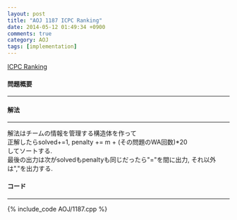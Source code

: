 ```yaml
---
layout: post
title: "AOJ 1187 ICPC Ranking"
date: 2014-05-12 01:49:34 +0900
comments: true
category: AOJ
tags: [implementation]
---
```


[ICPC Ranking](http://judge.u-aizu.ac.jp/onlinejudge/description.jsp?id=1187)

#### 問題概要

****

#### 解法

****

解法はチームの情報を管理する構造体を作って  
正解したらsolved+=1, penalty += m + (その問題のWA回数)*20  
してソートする.  
最後の出力は次がsolvedもpenaltyも同じだったら"="を間に出力, それ以外は","を出力する.  

#### コード

****

{% include_code AOJ/1187.cpp %}

